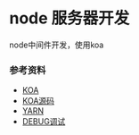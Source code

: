 # node 服务器开发
node中间件开发，使用koa

### 参考资料 
* [KOA](https://koa.bootcss.com/)  
* [KOA源码](https://github.com/koajs/koa)  
* [YARN](https://yarn.bootcss.com/docs/usage/)  
* [DEBUG调试](https://github.com/visionmedia/debug)
